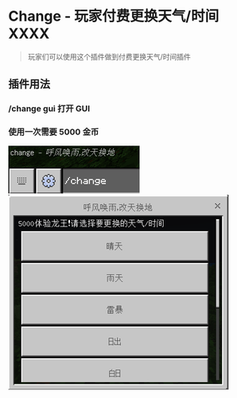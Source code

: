 # Change - 玩家付费更换天气/时间 XXXX

> 玩家们可以使用这个插件做到付费更换天气/时间插件

## 插件用法

### /change gui 打开 GUI

### 使用一次需要 5000 金币

![alt text](/public/18-2.png)
![alt text](/public/18.png)

